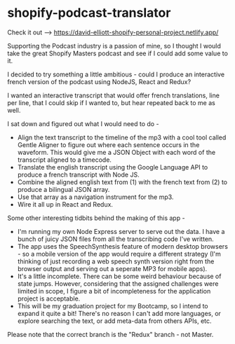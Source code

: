 # shopify-podcast-translator

Check it out -->
https://david-elliott-shopify-personal-project.netlify.app/


Supporting the Podcast industry is a passion of mine, so I thought I would take the great Shopify Masters podcast and see if I could add some value to it.

I decided to try something a little ambitious - could I produce an interactive french version of the podcast using NodeJS, React and Redux?

I wanted an interactive transcript that would offer french translations, line per line, that I could skip if I wanted to, but hear repeated back to me as well.

I sat down and figured out what I would need to do -

- Align the text transcript to the timeline of the mp3 with a cool tool called Gentle Aligner to figure out where each sentence occurs in the waveform. This would give me a JSON Object with each word of the transcript aligned to a timecode.
- Translate the english transcript using the Google Language API to produce a french transcript with Node JS.
- Combine the aligned english text from (1) with the french text from (2) to produce a bilingual JSON array.
- Use that array as a navigation instrument for the mp3.
- Wire it all up in React and Redux.


Some other interesting tidbits behind the making of this app -
- I'm running my own Node Express server to serve out the data. I have a bunch of juicy JSON files from all the transcribing code I've written.
- The app uses the SpeechSynthesis feature of modern desktop browsers - so a mobile version of the app would require a different strategy (I'm thinking of just recording a web speech synth version right from the browser output and serving out a seperate MP3 for mobile apps).
- It's a little incomplete. There can be some weird behaviour because of state jumps. However, considering that the assigned challenges were limited in scope, I figure a bit of incompleteness for the application project is acceptable.
- This will be my graduation project for my Bootcamp, so I intend to expand it quite a bit! There's no reason I can't add more languages, or explore searching the text, or add meta-data from others APIs, etc.

Please note that the correct branch is the "Redux" branch - not Master.  


